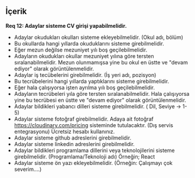 ## İçerik

**Req 12: Adaylar sisteme CV girişi yapabilmelidir.**

* Adaylar okudukları okulları sisteme ekleyebilmelidir. (Okul adı, bölüm)
* Bu okullarda hangi yıllarda okuduklarını sisteme girebilmelidir.
* Eğer mezun değilse mezuniyet yılı boş geçilebilmelidir.
* Adayların okudukları okullar mezuniyet yılına göre tersten sıralanabilmelidir. Mezun olunmamışsa yine bu okul en üstte ve "devam ediyor" olarak görüntülenmelidir.
* Adaylar iş tecübelerini girebilmelidir. (İş yeri adı, pozisyon)
* Bu tecrübelerini hangi yıllarda yaptıklarını sisteme girebilmelidir.
* Eğer hala çalışıyorsa işten ayrılma yılı boş geçilebilmelidir.
* Adayların tecrübeleri yıla göre tersten sıralanabilmelidir. Hala çalışıyorsa yine bu tecrübesi en üstte ve "devam ediyor" olarak görüntülenmelidir.
* Adaylar bildikleri yabancı dilleri sisteme girebilmelidir. ( Dil, Seviye -> 1-5)
* Adaylar sisteme fotoğraf girebilmelidir. Adaya ait fotoğraf https://cloudinary.com/pricing sisteminde tutulacaktır. (Dış servis entegrasyonu) Ücretsiz hesabı kullanınız.
* Adaylar sisteme github adreslerini girebilmelidir.
* Adaylar sisteme linkedin adreslerini girebilmelidir.
* Adaylar bildikleri programlama dillerini veya teknolojilerini sisteme girebilmelidir. (Programlama/Teknoloji adı) Örneğin; React
* Adaylar sisteme ön yazı ekleyebilmelidir. (Örneğin: Çalışmayı çok severim....)
